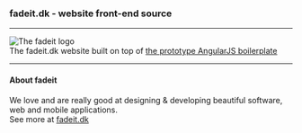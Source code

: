 <h3>fadeit.dk - website front-end source</h3>
<hr/>

<p>
<img src="http://fadeit.dk/about/img/fadeit-logo@2x.png" alt="The fadeit logo"/><br/>
The fadeit.dk website built on top of <a href="https://github.com/dandaniel/prototype_me">the prototype AngularJS boilerplate</a>
</p>
<hr/>

<h4>About fadeit</h4>
<p>We love and are really good at designing &amp; developing beautiful software, web and mobile applications.<br/>
See more at <a href="http://fadeit.dk/about">fadeit.dk</a></p>
